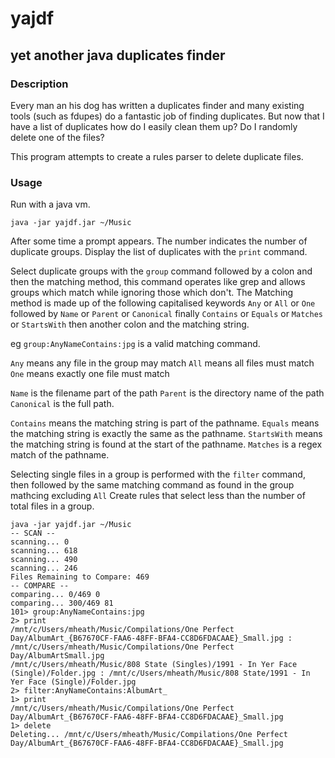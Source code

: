 # yajdf
## yet another java duplicates finder
### Description
Every man an his dog has written a duplicates finder and many existing tools (such as fdupes) do a fantastic job of finding duplicates.
But now that I have a list of duplicates how do I easily clean them up?  Do I randomly delete one of the files?

This program attempts to create a rules parser to delete duplicate files.

### Usage
Run with a java vm.

`java -jar yajdf.jar ~/Music`

After some time a prompt appears.
The number indicates the number of duplicate groups.
Display the list of duplicates with the `print` command.

Select duplicate groups with the `group` command followed by a colon and then the matching method, this command operates like grep and allows groups which match while ignoring those which don't. The Matching method is made up of the following capitalised keywords `Any` or `All` or `One` followed by `Name` or `Parent` or `Canonical`
finally  `Contains` or `Equals` or `Matches` or `StartsWith` then another colon and the matching string.

eg `group:AnyNameContains:jpg` is a valid matching command.

`Any` means any file in the group may match
`All` means all files must match
`One` means exactly one file must match

`Name` is the filename part of the path
`Parent` is the directory name of the path
`Canonical` is the full path.

`Contains` means the matching string is part of the pathname.
`Equals` means the matching string is exactly the same as the pathname.
`StartsWith` means the matching string is found at the start of the pathname.
`Matches` is a regex match of the pathname.

Selecting single files in a group is performed with the `filter` command, then followed by the same matching command as found in the group mathcing excluding `All` Create rules that select less than the number of total files in a group.

```
java -jar yajdf.jar ~/Music
-- SCAN --
scanning... 0
scanning... 618
scanning... 490
scanning... 246
Files Remaining to Compare: 469
-- COMPARE --
comparing... 0/469 0
comparing... 300/469 81
101> group:AnyNameContains:jpg
2> print
/mnt/c/Users/mheath/Music/Compilations/One Perfect Day/AlbumArt_{B67670CF-FAA6-48FF-BFA4-CC8D6FDACAAE}_Small.jpg : /mnt/c/Users/mheath/Music/Compilations/One Perfect Day/AlbumArtSmall.jpg
/mnt/c/Users/mheath/Music/808 State (Singles)/1991 - In Yer Face (Single)/Folder.jpg : /mnt/c/Users/mheath/Music/808 State/1991 - In Yer Face (Single)/Folder.jpg
2> filter:AnyNameContains:AlbumArt_
1> print
/mnt/c/Users/mheath/Music/Compilations/One Perfect Day/AlbumArt_{B67670CF-FAA6-48FF-BFA4-CC8D6FDACAAE}_Small.jpg
1> delete
Deleting... /mnt/c/Users/mheath/Music/Compilations/One Perfect Day/AlbumArt_{B67670CF-FAA6-48FF-BFA4-CC8D6FDACAAE}_Small.jpg
```
